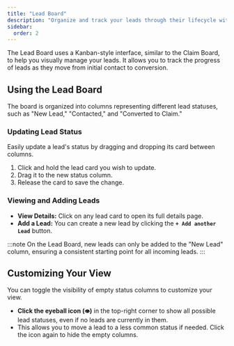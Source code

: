 ```yaml
---
title: "Lead Board"
description: "Organize and track your leads through their lifecycle with an interactive Kanban board."
sidebar:
  order: 2
---
```


The Lead Board uses a Kanban-style interface, similar to the Claim Board, to help you visually manage your leads. It allows you to track the progress of leads as they move from initial contact to conversion.

## Using the Lead Board

The board is organized into columns representing different lead statuses, such as "New Lead," "Contacted," and "Converted to Claim."

### Updating Lead Status

Easily update a lead's status by dragging and dropping its card between columns.

1.  Click and hold the lead card you wish to update.
2.  Drag it to the new status column.
3.  Release the card to save the change.

### Viewing and Adding Leads

- **View Details:** Click on any lead card to open its full details page.
- **Add a Lead:** You can create a new lead by clicking the **`+ Add another Lead`** button.

:::note
On the Lead Board, new leads can only be added to the "New Lead" column, ensuring a consistent starting point for all incoming leads.
:::

## Customizing Your View

You can toggle the visibility of empty status columns to customize your view.

- **Click the eyeball icon (`👁️`)** in the top-right corner to show all possible lead statuses, even if no leads are currently in them.
- This allows you to move a lead to a less common status if needed. Click the icon again to hide the empty columns.